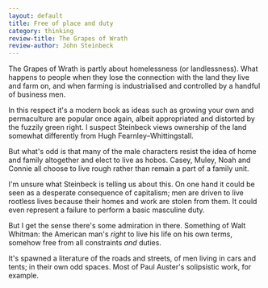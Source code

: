 ```yaml
---
layout: default
title: Free of place and duty
category: thinking
review-title: The Grapes of Wrath
review-author: John Steinbeck
---
```


The Grapes of Wrath is partly about homelessness (or landlessness). What happens to people when they lose the connection with the land they live and farm on, and when farming is industrialised and controlled by a handful of business men.

In this respect it's a modern book as ideas such as growing your own and permaculture are popular once again, albeit appropriated and distorted by the fuzzily green right. I suspect Steinbeck views ownership of the land somewhat differently from Hugh Fearnley–Whittingstall.

But what's odd is that many of the male characters resist the idea of home and family altogether and elect to live as hobos. Casey, Muley, Noah and Connie all choose to live rough rather than remain a part of a family unit.

I'm unsure what Steinbeck is telling us about this. On one hand it could be seen as a desperate consequence of capitalism; men are driven to live rootless lives because their homes and work are stolen from them. It could even represent a failure to perform a basic masculine duty.

But I get the sense there's some admiration in there. Something of Walt Whitman: the American man's _right_ to live his life on his own terms, somehow free from all constraints _and_ duties.

It's spawned a literature of the roads and streets, of men living in cars and tents; in their own odd spaces. Most of Paul Auster's solipsistic work, for example.
